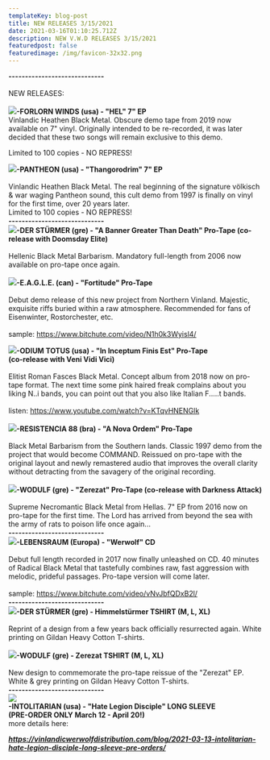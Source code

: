 ```yaml
---
templateKey: blog-post
title: NEW RELEASES 3/15/2021
date: 2021-03-16T01:10:25.712Z
description: NEW V.W.D RELEASES 3/15/2021
featuredpost: false
featuredimage: /img/favicon-32x32.png
---
```

**\-----------------------------**\
\
NEW RELEASES:\
\
![](https://mcusercontent.com/2f28a1660890d2f972dc09983/_compresseds/1a15a694-6bbb-4670-a3b2-df6e8d4c37b7.jpg)**\-FORLORN WINDS (usa) - "HEL" 7" EP**\
Vinlandic Heathen Black Metal. Obscure demo tape from 2019 now available on 7" vinyl. Originally intended to be re-recorded, it was later decided that these two songs will remain exclusive to this demo.

Limited to 100 copies - NO REPRESS!

![](https://mcusercontent.com/2f28a1660890d2f972dc09983/_compresseds/a6b862fd-eb8c-4559-b04b-9f81c61254bd.jpg)**\-PANTHEON (usa) - "Thangorodrim" 7" EP**\
\
Vinlandic Heathen Black Metal. The real beginning of the signature völkisch & war waging Pantheon sound, this cult demo from 1997 is finally on vinyl for the first time, over 20 years later.\
Limited to 100 copies - NO REPRESS!\
**\-----------------------------**\
![](https://mcusercontent.com/2f28a1660890d2f972dc09983/_compresseds/11b2639c-a11a-422c-b730-f3bb569eee10.jpg)**\-DER STÜRMER (gre) - "A Banner Greater Than Death" Pro-Tape (co-release with Doomsday Elite)**\
\
Hellenic Black Metal Barbarism. Mandatory full-length from 2006 now available on pro-tape once again.\
\
![](https://mcusercontent.com/2f28a1660890d2f972dc09983/_compresseds/1f7b34f0-f562-4ccb-b227-4bc221db8b11.jpg)**\-E.A.G.L.E. (can) - "Fortitude" Pro-Tape**\
\
Debut demo release of this new project from Northern Vinland. Majestic, exquisite riffs buried within a raw atmosphere. Recommended for fans of Eisenwinter, Rostorchester, etc.\
\
sample: <https://www.bitchute.com/video/N1h0k3Wyisl4/>

![](https://mcusercontent.com/2f28a1660890d2f972dc09983/_compresseds/3ef1713f-8d53-4b97-976b-b018301c3609.jpg)**\-ODIUM TOTUS (usa) - "In Inceptum Finis Est" Pro-Tape\
(co-release with Veni Vidi Vici)**\
\
Elitist Roman Fasces Black Metal. Concept album from 2018 now on pro-tape format. The next time some pink haired freak complains about you liking N..i bands, you can point out that you also like Italian F.....t bands.\
\
listen: <https://www.youtube.com/watch?v=KTqvHNENGlk>\
\
![](https://mcusercontent.com/2f28a1660890d2f972dc09983/_compresseds/a3ee0751-900c-4851-88e8-9caf6f398910.jpg)**\-RESISTENCIA 88 (bra) - "A Nova Ordem" Pro-Tape**\
\
Black Metal Barbarism from the Southern lands. Classic 1997 demo from the project that would become COMMAND. Reissued on pro-tape with the original layout and newly remastered audio that improves the overall clarity without detracting from the savagery of the original recording.\
\
![](https://mcusercontent.com/2f28a1660890d2f972dc09983/_compresseds/d3894549-4068-4a9f-9db6-826059547b71.jpg)**\-WODULF (gre) - "Zerezat" Pro-Tape (co-release with Darkness Attack)**\
\
Supreme Necromantic Black Metal from Hellas. 7" EP from 2016 now on pro-tape for the first time. The Lord has arrived from beyond the sea with the army of rats to poison life once again...\
**\-----------------------------**\
![](https://mcusercontent.com/2f28a1660890d2f972dc09983/_compresseds/411a6351-f80b-4a53-8356-1c185910e972.jpg)**\-LEBENSRAUM (Europa) - "Werwolf" CD**\
\
Debut full length recorded in 2017 now finally unleashed on CD. 40 minutes of Radical Black Metal that tastefully combines raw, fast aggression with melodic, prideful passages. Pro-tape version will come later.\
\
sample: <https://www.bitchute.com/video/vNvJbfQDxB2l/>\
**\-----------------------------**\
![](https://mcusercontent.com/2f28a1660890d2f972dc09983/_compresseds/e637fded-4229-48d5-9a2b-c091a7874733.jpg)**\-DER STÜRMER (gre) - Himmelstürmer TSHIRT (M, L, XL)**\
\
Reprint of a design from a few years back officially resurrected again. White printing on Gildan Heavy Cotton T-shirts.\
\
![](https://mcusercontent.com/2f28a1660890d2f972dc09983/_compresseds/7b67cce3-8750-4e0c-8ceb-576888650cd4.jpg)**\-WODULF (gre) - Zerezat TSHIRT (M, L, XL)**\
\
New design to commemorate the pro-tape reissue of the "Zerezat" EP. White & grey printing on Gildan Heavy Cotton T-shirts.\
**\-----------------------------**\
![](https://mcusercontent.com/2f28a1660890d2f972dc09983/images/cdc4795d-0330-4ac0-90a9-a8372ee5700e.jpeg)\
**\-INTOLITARIAN (usa) - "Hate Legion Disciple" LONG SLEEVE\
(PRE-ORDER ONLY March 12 - April 20!)**\
more details here[](https://vinlandicwerwolfdistribution.com/blog/2021-03-13-intolitarian-hate-legion-disciple-long-sleeve-pre-orders/):

***<https://vinlandicwerwolfdistribution.com/blog/2021-03-13-intolitarian-hate-legion-disciple-long-sleeve-pre-orders/>***